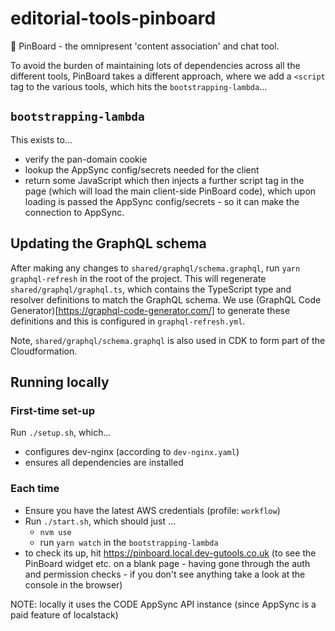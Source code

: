 # editorial-tools-pinboard
📌 PinBoard - the omnipresent 'content association' and chat tool.

To avoid the burden of maintaining lots of dependencies across all the different tools, PinBoard takes a different approach, where we add a `<script` tag to the various tools, which hits the `bootstrapping-lambda`...

## `bootstrapping-lambda`
This exists to...
- verify the pan-domain cookie
- lookup the AppSync config/secrets needed for the client
- return some JavaScript which then injects a further script tag in the page (which will load the main client-side PinBoard code), which upon loading is passed the AppSync config/secrets - so it can make the connection to AppSync.

## Updating the GraphQL schema
After making any changes to `shared/graphql/schema.graphql`, run `yarn graphql-refresh` in the root of the project. This will regenerate `shared/graphql/graphql.ts`, which contains the TypeScript type and resolver definitions to match the GraphQL schema. We use (GraphQL Code Generator)[https://graphql-code-generator.com/] to generate these definitions and this is configured in `graphql-refresh.yml`.

Note, `shared/graphql/schema.graphql` is also used in CDK to form part of the Cloudformation.

## Running locally

### First-time set-up
Run `./setup.sh`, which...
- configures dev-nginx (according to `dev-nginx.yaml`)
- ensures all dependencies are installed

### Each time
- Ensure you have the latest AWS credentials (profile: `workflow`)
- Run `./start.sh`, which should just ...
  - `nvm use`
  - run `yarn watch` in the `bootstrapping-lambda`
- to check its up, hit https://pinboard.local.dev-gutools.co.uk (to see the PinBoard widget etc. on a blank page - having gone through the auth and permission checks - if you don't see anything take a look at the console in the browser)

NOTE: locally it uses the CODE AppSync API instance (since AppSync is a paid feature of localstack)